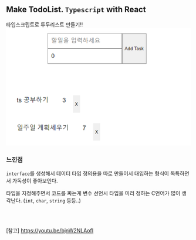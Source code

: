 ## Make TodoList. `Typescript` with React

타입스크립트로 투두리스트 만들기!!
![todolist](./public/todolist.PNG)

### 느낀점
`interface`를 생성해서 데이터 타입 정의용을 따로 만들어서 대입하는 형식이 독특하면서 가독성이 좋아보인다.

타입을 지정해주면서 코드를 짜는게 변수 선언시 타입을 미리 정하는 C언어가 많이 생각난다. (`int`, `char`, `string` 등등..)

<br><br>

[참고] https://youtu.be/bjnW2NLAofI